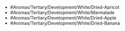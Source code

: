 - #Aromas/Tertiary/Development/White/Dried-Apricot
- #Aromas/Tertiary/Development/White/Marmalade
- #Aromas/Tertiary/Development/White/Dried-Apple
- #Aromas/Tertiary/Development/White/Dried-Banana